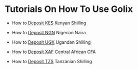 # Tutorials On How To Use Golix

- How to [Deposit KES](./tutorials/kes.md) Kenyan Shilling

- How to [Deposit NGN](./tutorials/NGN.md) Nigerian Naira

- How to [Deposit UGX](./Tutorials/UGX.md) Ugandan Shilling

- How to [Deposit XAF](./Tutorials/XAF.md) Central African CFA

- How to [Deposit TZS](./Tutorials/TZS.md)  Tanzanian Shilling

